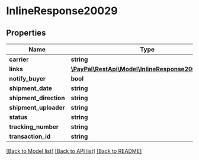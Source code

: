 # InlineResponse20029

## Properties
Name | Type | Description | Notes
------------ | ------------- | ------------- | -------------
**carrier** | **string** |  | [optional] 
**links** | [**\PayPal\RestApi\Model\InlineResponse20029Links[]**](InlineResponse20029Links.md) |  | [optional] 
**notify_buyer** | **bool** |  | [optional] 
**shipment_date** | **string** |  | [optional] 
**shipment_direction** | **string** |  | [optional] 
**shipment_uploader** | **string** |  | [optional] 
**status** | **string** |  | [optional] 
**tracking_number** | **string** |  | [optional] 
**transaction_id** | **string** |  | [optional] 

[[Back to Model list]](../README.md#documentation-for-models) [[Back to API list]](../README.md#documentation-for-api-endpoints) [[Back to README]](../README.md)


